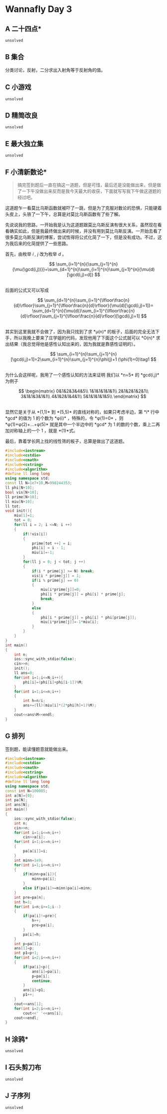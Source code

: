 # Wannafly Day 3


## A 二十四点*

    unsolved

## B 集合

分类讨论，反射，二分求出入射角等于反射角的值。

## C 小游戏

    unsolved

## D 精简改良

    unsolved

## E 最大独立集

    unsolved

## F 小清新数论*

>搞完签到题后一直在搞这一道题，但是可惜，最后还是没能做出来，但是做了一下午没做出来反而是我今天最大的收获，下面就写写我下午做这道题的经过吧。

这道题乍一看莫比乌斯函数就被吓了一跳，但是为了克服对数论的恐惧，只能硬着头皮上，头铁了一下午，总算是对莫比乌斯函数有了些了解。

先说说我的思路，一开始我是认为这道题跟莫比乌斯反演有很大关系，虽然现在看看确实如此，但是我最终做出来的时候，并没有用到莫比乌斯反演。一开始去看了很多莫比乌斯反演的博客，尝试性得将公式化简了一下，但是没有成功。不过，这为我后来的化简提供了一些思路。

首先，由枚举 *i , j* 改为枚举 *d* 。
<br />

$$
    \sum_{i=1}^{n}{\sum_{j=1}^{n}{\mu(\gcd(i,j))}}=\sum_{d=1}^{n}\sum_{i=1}^{n}\sum_{j=1}^{n}{\mu(d)[\gcd(i,j)=d]}
$$

<br />
后面的公式又可以写成
<br />

$$
\sum_{d=1}^{n}\sum_{i=1}^{\lfloor\frac{n}{d}\rfloor}\sum_{j=1}^{\lfloor\frac{n}{d}\rfloor}{\mu(d)[\gcd(i,j)=1]}=
\sum_{d=1}^{n}{\mu(d)}\sum_{i=1}^{\lfloor\frac{n}{d}\rfloor}\sum_{j=1}^{\lfloor\frac{n}{d}\rfloor}[\gcd(i,j)=1]
$$

<br />
其实到这里我就不会做了，因为我只找到了求 *μ(n)* 的板子，后面的完全无法下手，所以我晚上要来了庄学姐的代码，发现他用了下面这个公式就可以 *O(n)* 求出结果（我总觉得他是感性认知出来的，因为我就是靠感性证明的）。
<br />

$$
\sum_{i=1}^{n}\sum_{j=1}^{n}[\gcd(i,j)=1]=2\sum_{i=1}^{n}\sum_{j=1}^{n}\phi(j)+1  (\phi(1)=0)\tag1 
$$

<br />
为什么会这样呢，我用了一个感性认知的方法来证明
我们以 *n=5* 的 *gcd(i,j)* 为例子
<br />

$$
\begin{matrix}
0&1&2&3&4&5\\
1&1&1&1&1&1\\
2&1&2&1&2&1\\
3&1&1&3&1&1\\
4&1&2&1&4&1\\
5&1&1&1&1&5\\
\end{matrix}
$$

<br />
显然它是关于从 *(1,1)* 到 *(5,5)* 的直线对称的，如果只考虑半边，第 *i* 行中 *gcd* 的值为 1 的个数为 *φ(i)* ，特殊的，令 *φ(1)=0* ，则 *φ(1)+φ(2)+...+φ(5)* 就是其中一个半边中的 *gcd* 为 1 的数的个数，乘上二再加对称轴上的一个 1 ，就是 *(1)*式。

最后，靠着学长网上找的线性筛的板子，总算是做出了这道题。
```c++
#include<iostream>
#include<cstdio>
#include<cmath>
#include<cstring>
#include<algorithm>
#define ll long long
using namespace std;
const ll N=1e7+10,M=998244353;
ll phi[N+10];
bool vis[N+10];
ll prime[N+10];
ll miu[N+10];
ll tot;
void init(){
    miu[1]=1;
    tot = 0;
    for(ll i = 2; i <=N; i ++)
    {
        if(!vis[i])
        {
            prime[tot ++] = i;
            phi[i] = i - 1;
            miu[i]=-1;
        }
        for(ll j = 0; j < tot; j ++)
        {
            if(i * prime[j] >= N) break;
            vis[i * prime[j]] = 1;
            if(i % prime[j] == 0)
            {
                miu[i*prime[j]]=0;
                phi[i * prime[j]] = phi[i] * prime[j];
                break;
            }
            else
            {
                phi[i * prime[j]] = phi[i] * phi[prime[j]];
                miu[i*prime[j]]=-1*miu[i];
            }
        }
    }
}
int main()
{
    int n;
    ios::sync_with_stdio(false);
    cin>>n;
    init();
    ll ans=0;
    for(int i=1;i<=N;i++){
        phi[i]=(phi[i]+phi[i-1])%M;
    }
    for(int i=1;i<=n;i++)
    {
        int h=n/i;
        ans+=(ll)(miu[i]*(2*phi[h]+1)%M);
    }
    cout<<ans%M<<endl;
}
```
## G 排列

签到题，能读懂题意就能做出来。
```c++
#include<iostream>
#include<cstdio>
#include<cmath>
#include<cstring>
#include<algorithm>
#define ll long long
using namespace std;
const int N=100005;
int a[N]={0};
int pa[N];
int ans[N];
int main()
{
    ios::sync_with_stdio(false);
    int n;
    cin>>n;
    for(int i=1;i<=n;i++)
        cin>>a[i];
    for(int i=1;i<=n;i++)
    {
        pa[a[i]]=i;
    }
    int minn=1e9;
    for(int i=1;i<=n;i++)
    {
        if(minn>pa[i]){
            minn=pa[i];
        }
        else if(pa[i]>=minn)pa[i]=minn;
    }
    int pre=pa[n];
    int h=1;
    for(int i=n;i>=1;i--)
    {
        if(pa[i]!=pre){
            h++;
            pre=pa[i];
        }
        pa[i]=h;
    }
    int p=pa[1];
    ans[1]=p;
    int p1=p+1;
    for(int i=2;i<=n;i++)
    {
        if(pa[i]<p){
            ans[i]=pa[i];
            p=pa[i];
            continue;
        }
        ans[i]=p1;
        p1++;
    }
    cout<<ans[1];
    for(int i=2;i<=n;i++)
        cout<<' '<<ans[i];
    cout<<endl;
}
```

## H 涂鸦*

    unsolved

## I 石头剪刀布

    unsolved

## J 子序列

    unsolved




